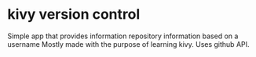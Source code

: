 # kivy version control

Simple app that provides information repository information based on a username
Mostly made with the purpose of learning kivy.
Uses github API.